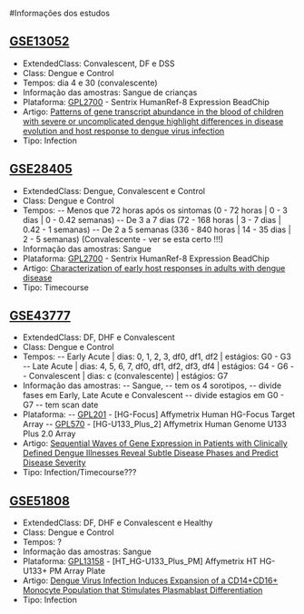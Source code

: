 #Informações dos estudos

## [GSE13052](http://www.ncbi.nlm.nih.gov/geo/query/acc.cgi?acc=GSE13052)
- ExtendedClass: Convalescent, DF e DSS
- Class: Dengue e Control
- Tempos: dia 4 e 30 (convalescente)
- Informação das amostras: Sangue de crianças
- Plataforma: [GPL2700](http://www.ncbi.nlm.nih.gov/geo/query/acc.cgi?acc=GPL2700) - Sentrix HumanRef-8 Expression BeadChip
- Artigo: [Patterns of gene transcript abundance in the blood of children with severe or uncomplicated dengue highlight differences in disease evolution and host response to dengue virus infection](http://jid.oxfordjournals.org/content/199/4/537.long)
- Tipo: Infection

## [GSE28405](http://www.ncbi.nlm.nih.gov/geo/query/acc.cgi?acc=GSE28405)
- ExtendedClass: Dengue, Convalescent e Control
- Class: Dengue e Control
- Tempos: 
    -- Menos que 72 horas após os sintomas (0 - 72 horas | 0 - 3 dias | 0 - 0.42 semanas)
    -- De 3 a 7 dias (72 - 168 horas | 3 - 7 dias | 0.42 - 1 semanas)
    -- De 2 a 5 semanas (336 - 840 horas | 14 - 35 dias | 2 - 5 semanas) (Convalescente - ver se esta certo !!!)
- Informação das amostras: Sangue
- Plataforma: [GPL2700](http://www.ncbi.nlm.nih.gov/geo/query/acc.cgi?acc=GPL2700) - Sentrix HumanRef-8 Expression BeadChip
- Artigo: [Characterization of early host responses in adults with dengue disease](http://bmcinfectdis.biomedcentral.com/articles/10.1186/1471-2334-11-209)
- Tipo: Timecourse


## [GSE43777](http://www.ncbi.nlm.nih.gov/geo/query/acc.cgi?acc=GSE43777)
- ExtendedClass: DF, DHF e Convalescent
- Class: Dengue e Control
- Tempos: 
-- Early Acute | dias: 0, 1, 2, 3, df0, df1, df2 | estágios: G0 - G3
-- Late Acute | dias: 4, 5, 6, 7, df0, df1, df2, df3, df4 | estágios: G4 - G6
-- Convalescent | dias: c (convalescente) | estágios: G7
- Informação das amostras: 
    -- Sangue, 
    -- tem os 4 sorotipos, 
    -- divide fases em Early, Late Acute e Convalescent
    -- divide estagios em G0 - G7
    -- tem scan date
- Plataforma: 
-- [GPL201](http://www.ncbi.nlm.nih.gov/geo/query/acc.cgi?acc=GPL201) - [HG-Focus] Affymetrix Human HG-Focus Target Array
-- [GPL570](http://www.ncbi.nlm.nih.gov/geo/query/acc.cgi?acc=GPL570) - [HG-U133_Plus_2] Affymetrix Human Genome U133 Plus 2.0 Array
- Artigo: [Sequential Waves of Gene Expression in Patients with Clinically Defined Dengue Illnesses Reveal Subtle Disease Phases and Predict Disease Severity](http://journals.plos.org/plosntds/article?id=10.1371/journal.pntd.0002298)
- Tipo: Infection/Timecourse??? 

## [GSE51808](http://www.ncbi.nlm.nih.gov/geo/query/acc.cgi?acc=GSE51808)
- ExtendedClass: DF, DHF e Convalescent e Healthy
- Class: Dengue e Control
- Tempos: ?
- Informação das amostras: Sangue
- Plataforma: [GPL13158](http://www.ncbi.nlm.nih.gov/geo/query/acc.cgi?acc=GPL13158) - [HT_HG-U133_Plus_PM] Affymetrix HT HG-U133+ PM Array Plate
- Artigo: [Dengue Virus Infection Induces Expansion of a CD14+CD16+ Monocyte Population that Stimulates Plasmablast Differentiation](http://www.sciencedirect.com/science/article/pii/S1931312814001917)
- Tipo: Infection 
